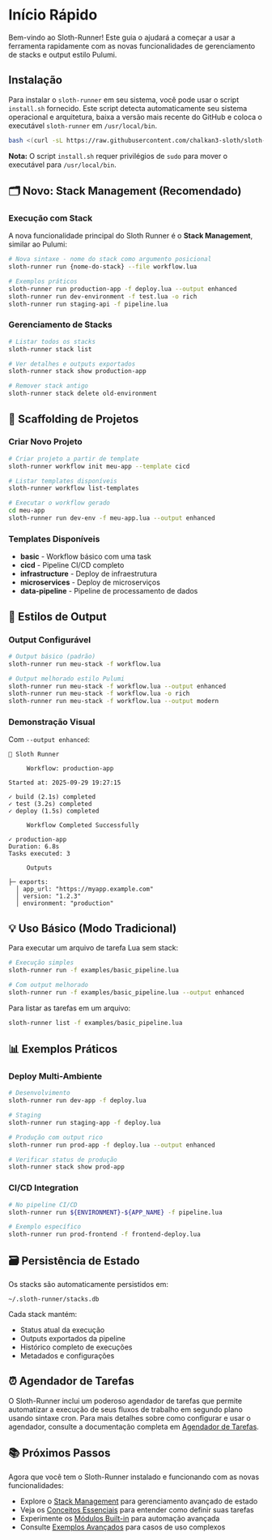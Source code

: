 # Início Rápido

Bem-vindo ao Sloth-Runner! Este guia o ajudará a começar a usar a ferramenta rapidamente com as novas funcionalidades de gerenciamento de stacks e output estilo Pulumi.

## Instalação

Para instalar o `sloth-runner` em seu sistema, você pode usar o script `install.sh` fornecido. Este script detecta automaticamente seu sistema operacional e arquitetura, baixa a versão mais recente do GitHub e coloca o executável `sloth-runner` em `/usr/local/bin`.

```bash
bash <(curl -sL https://raw.githubusercontent.com/chalkan3-sloth/sloth-runner/master/install.sh)
```

**Nota:** O script `install.sh` requer privilégios de `sudo` para mover o executável para `/usr/local/bin`.

## 🗂️ Novo: Stack Management (Recomendado)

### Execução com Stack

A nova funcionalidade principal do Sloth Runner é o **Stack Management**, similar ao Pulumi:

```bash
# Nova sintaxe - nome do stack como argumento posicional
sloth-runner run {nome-do-stack} --file workflow.lua

# Exemplos práticos
sloth-runner run production-app -f deploy.lua --output enhanced
sloth-runner run dev-environment -f test.lua -o rich
sloth-runner run staging-api -f pipeline.lua
```

### Gerenciamento de Stacks

```bash
# Listar todos os stacks
sloth-runner stack list

# Ver detalhes e outputs exportados
sloth-runner stack show production-app

# Remover stack antigo
sloth-runner stack delete old-environment
```

## 🚀 Scaffolding de Projetos

### Criar Novo Projeto

```bash
# Criar projeto a partir de template
sloth-runner workflow init meu-app --template cicd

# Listar templates disponíveis
sloth-runner workflow list-templates

# Executar o workflow gerado
cd meu-app
sloth-runner run dev-env -f meu-app.lua --output enhanced
```

### Templates Disponíveis

- **basic** - Workflow básico com uma task
- **cicd** - Pipeline CI/CD completo
- **infrastructure** - Deploy de infraestrutura
- **microservices** - Deploy de microserviços
- **data-pipeline** - Pipeline de processamento de dados

## 🎨 Estilos de Output

### Output Configurável

```bash
# Output básico (padrão)
sloth-runner run meu-stack -f workflow.lua

# Output melhorado estilo Pulumi
sloth-runner run meu-stack -f workflow.lua --output enhanced
sloth-runner run meu-stack -f workflow.lua -o rich
sloth-runner run meu-stack -f workflow.lua --output modern
```

### Demonstração Visual

Com `--output enhanced`:

```
🦥 Sloth Runner

     Workflow: production-app     

Started at: 2025-09-29 19:27:15

✓ build (2.1s) completed
✓ test (3.2s) completed  
✓ deploy (1.5s) completed

     Workflow Completed Successfully     

✓ production-app
Duration: 6.8s
Tasks executed: 3

     Outputs     

├─ exports:
  │ app_url: "https://myapp.example.com"
  │ version: "1.2.3"
  │ environment: "production"
```

## 💡 Uso Básico (Modo Tradicional)

Para executar um arquivo de tarefa Lua sem stack:

```bash
# Execução simples
sloth-runner run -f examples/basic_pipeline.lua

# Com output melhorado
sloth-runner run -f examples/basic_pipeline.lua --output enhanced
```

Para listar as tarefas em um arquivo:

```bash
sloth-runner list -f examples/basic_pipeline.lua
```

## 📊 Exemplos Práticos

### Deploy Multi-Ambiente

```bash
# Desenvolvimento
sloth-runner run dev-app -f deploy.lua

# Staging
sloth-runner run staging-app -f deploy.lua

# Produção com output rico
sloth-runner run prod-app -f deploy.lua --output enhanced

# Verificar status de produção
sloth-runner stack show prod-app
```

### CI/CD Integration

```bash
# No pipeline CI/CD
sloth-runner run ${ENVIRONMENT}-${APP_NAME} -f pipeline.lua

# Exemplo específico
sloth-runner run prod-frontend -f frontend-deploy.lua
```

## 🗃️ Persistência de Estado

Os stacks são automaticamente persistidos em:

```
~/.sloth-runner/stacks.db
```

Cada stack mantém:
- Status atual da execução
- Outputs exportados da pipeline
- Histórico completo de execuções
- Metadados e configurações

## ⏰ Agendador de Tarefas

O Sloth-Runner inclui um poderoso agendador de tarefas que permite automatizar a execução de seus fluxos de trabalho em segundo plano usando sintaxe cron. Para mais detalhes sobre como configurar e usar o agendador, consulte a documentação completa em [Agendador de Tarefas](./scheduler.md).

## 📚 Próximos Passos

Agora que você tem o Sloth-Runner instalado e funcionando com as novas funcionalidades:

- Explore o [Stack Management](./stack-management.md) para gerenciamento avançado de estado
- Veja os [Conceitos Essenciais](./core-concepts.md) para entender como definir suas tarefas
- Experimente os [Módulos Built-in](./index.md#módulos-built-in) para automação avançada
- Consulte [Exemplos Avançados](./advanced-examples.md) para casos de uso complexos
